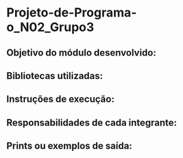 # Projeto-de-Programa-o_N02_Grupo3

## Objetivo do módulo desenvolvido:

## Bibliotecas utilizadas:

## Instruções de execução:

## Responsabilidades de cada integrante:

## Prints ou exemplos de saída:
